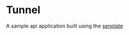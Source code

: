 # Tunnel <Built with Senplate>
A sample api application built using the [senplate](https://github.com/andela-git/senplate)

